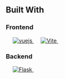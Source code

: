 ## Built With
### Frontend
<p align="left"> 
  &emsp; 
  <a href="https://vuejs.org/" target="_blank"> 
    <img alt="vuejs" src="https://img.shields.io/badge/vuejs-%2335495e.svg?style=for-the-badge&logo=vuedotjs&logoColor=%234FC08D"/>
  </a>
  &emsp;
  <a href="https://vitejs.dev/" target="_blank"> 
    <img alt="Vite" src="https://img.shields.io/badge/Vite-B73BFE?style=for-the-badge&logo=vite&logoColor=FFD62E"/>
  </a>
  &emsp;
</p>


### Backend
<p align="left"> 
  &emsp; 
  <a href="https://flask.palletsprojects.com/en/2.3.x/" target="_blank">
    <img alt="Flask" src="https://img.shields.io/badge/flask-%23000.svg?style=for-the-badge&logo=flask&logoColor=white">
  </a> 
   &emsp;
</p>

